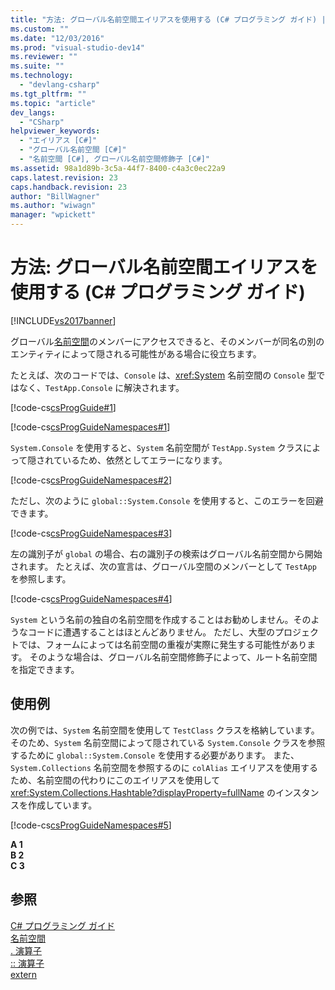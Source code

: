 ```yaml
---
title: "方法: グローバル名前空間エイリアスを使用する (C# プログラミング ガイド) | Microsoft Docs"
ms.custom: ""
ms.date: "12/03/2016"
ms.prod: "visual-studio-dev14"
ms.reviewer: ""
ms.suite: ""
ms.technology: 
  - "devlang-csharp"
ms.tgt_pltfrm: ""
ms.topic: "article"
dev_langs: 
  - "CSharp"
helpviewer_keywords: 
  - "エイリアス [C#]"
  - "グローバル名前空間 [C#]"
  - "名前空間 [C#], グローバル名前空間修飾子 [C#]"
ms.assetid: 98a1d89b-3c5a-44f7-8400-c4a3c0ec22a9
caps.latest.revision: 23
caps.handback.revision: 23
author: "BillWagner"
ms.author: "wiwagn"
manager: "wpickett"
---
```

# 方法: グローバル名前空間エイリアスを使用する (C# プログラミング ガイド)
[!INCLUDE[vs2017banner](../../../csharp/includes/vs2017banner.md)]

グローバル[名前空間](../../../csharp/language-reference/keywords/namespace.md)のメンバーにアクセスできると、そのメンバーが同名の別のエンティティによって隠される可能性がある場合に役立ちます。  
  
 たとえば、次のコードでは、`Console` は、<xref:System> 名前空間の `Console` 型ではなく、`TestApp.Console` に解決されます。  
  
 [!code-cs[csProgGuide#1](../../../csharp/programming-guide/inside-a-program/codesnippet/CSharp/how-to-use-the-global-namespace-alias_1.cs)]  
  
 [!code-cs[csProgGuideNamespaces#1](../../../csharp/programming-guide/namespaces/codesnippet/CSharp/how-to-use-the-global-namespace-alias_2.cs)]  
  
 `System.Console` を使用すると、`System` 名前空間が `TestApp.System` クラスによって隠されているため、依然としてエラーになります。  
  
 [!code-cs[csProgGuideNamespaces#2](../../../csharp/programming-guide/namespaces/codesnippet/CSharp/how-to-use-the-global-namespace-alias_3.cs)]  
  
 ただし、次のように `global::System.Console` を使用すると、このエラーを回避できます。  
  
 [!code-cs[csProgGuideNamespaces#3](../../../csharp/programming-guide/namespaces/codesnippet/CSharp/how-to-use-the-global-namespace-alias_4.cs)]  
  
 左の識別子が `global` の場合、右の識別子の検索はグローバル名前空間から開始されます。  たとえば、次の宣言は、グローバル空間のメンバーとして `TestApp` を参照します。  
  
 [!code-cs[csProgGuideNamespaces#4](../../../csharp/programming-guide/namespaces/codesnippet/CSharp/how-to-use-the-global-namespace-alias_5.cs)]  
  
 `System` という名前の独自の名前空間を作成することはお勧めしません。そのようなコードに遭遇することはほとんどありません。  ただし、大型のプロジェクトでは、フォームによっては名前空間の重複が実際に発生する可能性があります。  そのような場合は、グローバル名前空間修飾子によって、ルート名前空間を指定できます。  
  
## 使用例  
 次の例では、`System` 名前空間を使用して `TestClass` クラスを格納しています。そのため、`System` 名前空間によって隠されている `System.Console` クラスを参照するために `global::System.Console` を使用する必要があります。  また、`System.Collections` 名前空間を参照するのに `colAlias` エイリアスを使用するため、名前空間の代わりにこのエイリアスを使用して <xref:System.Collections.Hashtable?displayProperty=fullName> のインスタンスを作成しています。  
  
 [!code-cs[csProgGuideNamespaces#5](../../../csharp/programming-guide/namespaces/codesnippet/CSharp/how-to-use-the-global-namespace-alias_6.cs)]  
  
  **A 1**  
**B 2**  
**C 3**   
## 参照  
 [C\# プログラミング ガイド](../../../csharp/programming-guide/index.md)   
 [名前空間](../../../csharp/programming-guide/namespaces/index.md)   
 [. 演算子](../../../csharp/language-reference/operators/member-access-operator.md)   
 [:: 演算子](../Topic/::%20Operator%20\(C%23%20Reference\).md)   
 [extern](../../../csharp/language-reference/keywords/extern.md)